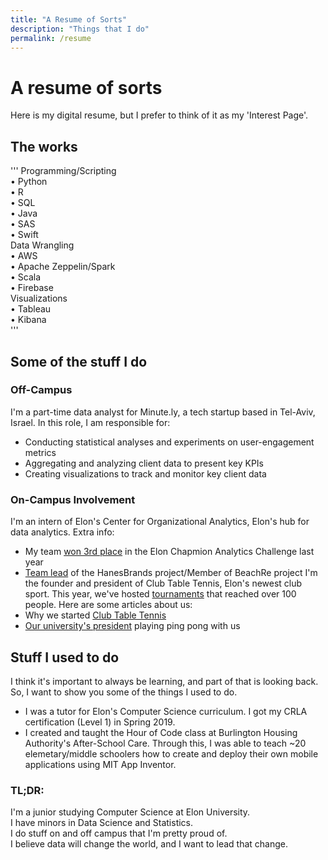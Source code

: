 ```yaml
---
title: "A Resume of Sorts"
description: "Things that I do"
permalink: /resume
---
```


# A resume of sorts
Here is my digital resume, but I prefer to think of it as my 'Interest Page'.
## The works

'''
Programming/Scripting<br>
• Python<br>
• R<br>
• SQL<br>
• Java<br>
• SAS<br>
• Swift<br>
Data Wrangling<br>
• AWS<br>
• Apache Zeppelin/Spark<br>
• Scala<br>
• Firebase<br>
Visualizations<br>
• Tableau<br>
• Kibana<br>
'''

## Some of the stuff I do
### Off-Campus
I'm a part-time data analyst for Minute.ly, a tech startup based in Tel-Aviv, Israel. 
In this role, I am responsible for:
- Conducting statistical analyses and experiments on user-engagement metrics
- Aggregating and analyzing client data to present key KPIs
- Creating visualizations to track and monitor key client data
### On-Campus Involvement
I'm an intern of Elon's Center for Organizational Analytics, Elon's hub for data analytics. 
Extra info:
- My team [won 3rd place](https://www.elon.edu/u/news/2018/11/14/teams-leverage-analytics-to-address-sales-opportunities-for-hanesbrands/) in the Elon Chapmion Analytics Challenge last year
- [Team lead](https://www.elon.edu/u/academics/business/organizational-analytics-center/interns/) of the HanesBrands project/Member of BeachRe project
I'm the founder and president of Club Table Tennis, Elon's newest club sport. This year, we've hosted [tournaments](https://www.elon.edu/u/news/2019/04/14/club-table-tennis-to-host-tournament-in-moseley-center-april-19) that reached over 100 people.
Here are some articles about us: 
- Why we started [Club Table Tennis](https://www.elonnewsnetwork.com/article/2019/04/club-table-tennis)
- [Our university's president](https://www.elon.edu/u/news/2019/11/18/table-tennis-more-than-just-a-game-for-president-book) playing ping pong with us
## Stuff I used to do
I think it's important to always be learning, and part of that is looking back. So, I want to show you some of the things I used to do.
- I was a tutor for Elon's Computer Science  curriculum. I got my CRLA certification (Level 1) in Spring 2019.
- I created and taught the Hour of Code class at Burlington Housing Authority's After-School Care. Through this, I was able to teach ~20 elemetary/middle schoolers how to create and deploy their own mobile applications using MIT App Inventor.
### TL;DR:
I'm a junior studying Computer Science at Elon University.<br>
I have minors in Data Science and Statistics.<br>
I do stuff on and off campus that I'm pretty proud of.<br>
I believe data will change the world, and I want to lead that change.<br>
